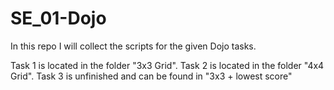 # SE_01-Dojo

In this repo I will collect the scripts for the given Dojo tasks.

Task 1 is located in the folder "3x3 Grid".
Task 2 is located in the folder "4x4 Grid".
Task 3 is unfinished and can be found in "3x3 + lowest score"
